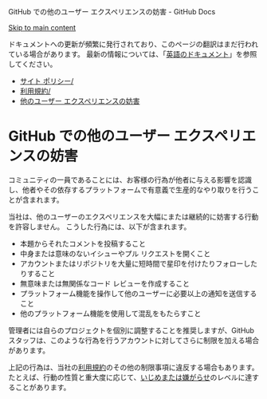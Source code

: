 GitHub での他のユーザー エクスペリエンスの妨害 - GitHub Docs

[Skip to main content](#main-content)

ドキュメントへの更新が頻繁に発行されており、このページの翻訳はまだ行われている場合があります。 最新の情報については、「[英語のドキュメント](/en)」を参照してください。

* [サイト ポリシー/](/ja/site-policy)
* [利用規約/](/ja/site-policy/acceptable-use-policies)
* [他のユーザー エクスペリエンスの妨害](/ja/site-policy/acceptable-use-policies/github-disrupting-the-experience-of-other-users)

GitHub での他のユーザー エクスペリエンスの妨害
==========

コミュニティの一員であることには、お客様の行為が他者に与える影響を認識し、他者やその依存するプラットフォームで有意義で生産的なやり取りを行うことが含まれます。

当社は、他のユーザーのエクスペリエンスを大幅にまたは継続的に妨害する行動を許容しません。 こうした行為には、以下が含まれます。

* 本題からそれたコメントを投稿すること
* 中身または意味のないイシューやプル リクエストを開くこと
* アカウントまたはリポジトリを大量に短時間で星印を付けたりフォローしたりすること
* 無意味または無関係なコード レビューを作成すること
* プラットフォーム機能を操作して他のユーザーに必要以上の通知を送信すること
* 他のプラットフォーム機能を使用して混乱をもたらすこと

管理者には自らのプロジェクトを個別に調整することを推奨しますが、GitHub スタッフは、このような行為を行うアカウントに対してさらに制限を加える場合があります。

上記の行為は、当社の[利用規約](/ja/github/site-policy/github-acceptable-use-policies)のその他の制限事項に違反する場合もあります。 たとえば、行動の性質と重大度に応じて、[いじめまたは嫌がらせ](/ja/github/site-policy/github-bullying-and-harassment)のレベルに達することがあります。
